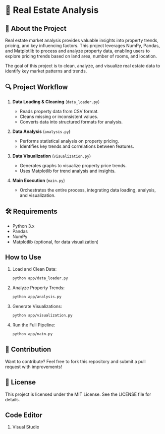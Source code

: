 # 🏡 Real Estate Analysis

## 📌 About the Project

Real estate market analysis provides valuable insights into property trends, pricing, and key influencing factors. This project leverages NumPy, Pandas, and Matplotlib to process and analyze property data, enabling users to explore pricing trends based on land area, number of rooms, and location.

The goal of this project is to clean, analyze, and visualize real estate data to identify key market patterns and trends.

## 🔍 Project Workflow

1. **Data Loading & Cleaning** (`data_loader.py`)

   - Reads property data from CSV format.
   - Cleans missing or inconsistent values.
   - Converts data into structured formats for analysis.

2. **Data Analysis** (`analysis.py`)

   - Performs statistical analysis on property pricing.
   - Identifies key trends and correlations between features.

3. **Data Visualization** (`visualization.py`)

   - Generates graphs to visualize property price trends.
   - Uses Matplotlib for trend analysis and insights.

4. **Main Execution** (`main.py`)
   - Orchestrates the entire process, integrating data loading, analysis, and visualization.

## 🛠 Requirements

- Python 3.x
- Pandas
- NumPy
- Matplotlib (optional, for data visualization)

## How to Use

1. Load and Clean Data:

   ```bash
   python app/data_loader.py
   ```

2. Analyze Property Trends:

   ```bash
   python app/analysis.py
   ```

3. Generate Visualizations:

   ```bash
   python app/visualization.py
   ```

4. Run the Full Pipeline:

   ```bash
   python app/main.py
   ```

## 🤝 Contribution

Want to contribute? Feel free to fork this repository and submit a pull request with improvements!

## 📜 License

This project is licensed under the MIT License. See the LICENSE file for details.

## Code Editor

1. Visual Studio
